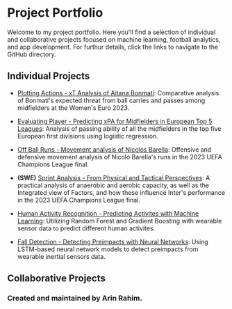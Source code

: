 # Project Portfolio 

Welcome to my project portfolio. Here you'll find a selection of individual and collaborative projects focused on machine learning, football analytics, and app development. For furthur details, click the links to navigate to the GitHub directory. 

## Individual Projects 
- [Plotting Actions - xT Analysis of Aitana Bonmatí](https://github.com/arin8/arin8.github.io/tree/main/Plotting-Actions):
  Comparative analysis of Bonmatí's expected threat from ball carries and passes among midfielders at the Women's Euro 2023.
  
- [Evaluating Player - Predicting xPA for Midfielders in European Top 5 Leagues](https://github.com/arin8/arin8.github.io/tree/main/Evaluating-Player):
  Analysis of passing ability of all the midfielders in the top five European first divisions using logistic regression.

- [Off Ball Runs - Movement analysis of Nicolós Barella](https://github.com/arin8/arin8.github.io/tree/main/Off-Ball-Runs): Offensive and defensive movement analysis of Nicoló Barella's runs in the 2023 UEFA Champions League final.
  
- **(SWE)** [Sprint Analysis - From Physical and Tactical Perspectives](https://github.com/arin8/arin8.github.io/tree/main/Sprint-Analysis): A practical analysis of anaerobic and aerobic capacity, as well as the Integrated view of Factors, and how these influence Inter's performance in the 2023 UEFA Champions League final.
  
- [Human Activity Recognition - Predicting Activites with Machine Learning](https://github.com/arin8/arin8.github.io/tree/main/Human-Activity-Recognition): Utilizing Random Forest and Gradient Boosting with wearable sensor data to predict different human activites.
  
- [Fall Detection - Detecting Preimpacts with Neural Networks](https://github.com/arin8/arin8.github.io/tree/main/Fall-Detection): Using LSTM-based neural network models to detect preimpacts from wearable inertial sensors data. 

## Collaborative Projects 

### Created and maintained by Arin Rahim.
